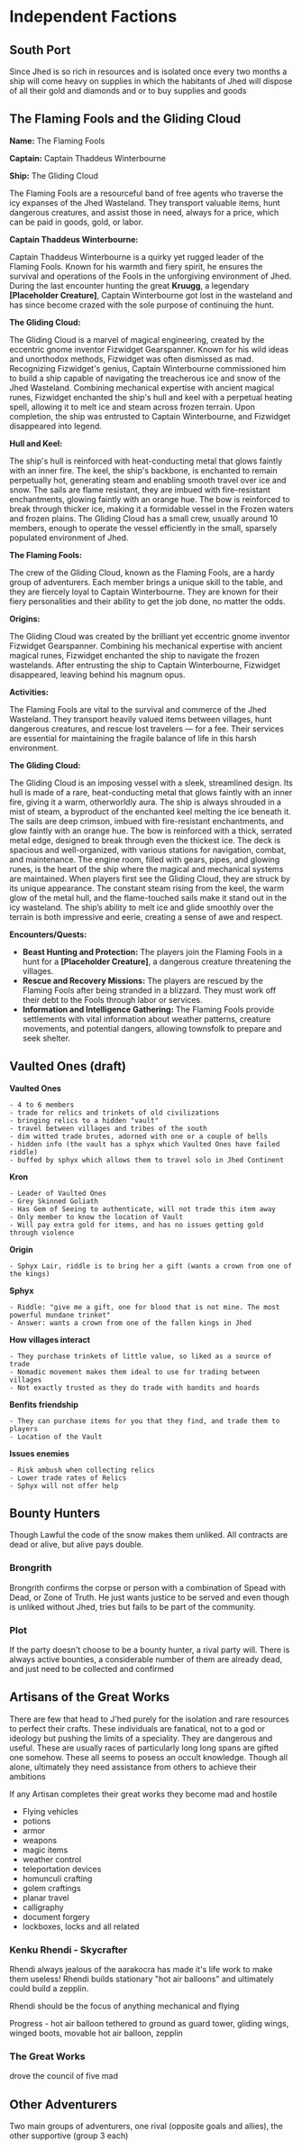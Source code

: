 # Independent Factions

## South Port

Since Jhed is so rich in resources and is isolated once every two months a ship will come heavy on supplies in which the habitants of Jhed will dispose of all their gold and diamonds and or to buy supplies and goods

## The Flaming Fools and the Gliding Cloud

**Name:** The Flaming Fools

**Captain:** Captain Thaddeus Winterbourne

**Ship:** The Gliding Cloud

The Flaming Fools are a resourceful band of free agents who traverse the icy expanses of the Jhed Wasteland. They transport valuable items, hunt dangerous creatures, and assist those in need, always for a price, which can be paid in goods, gold, or labor.

**Captain Thaddeus Winterbourne:**

Captain Thaddeus Winterbourne is a quirky yet rugged leader of the Flaming Fools. Known for his warmth and fiery spirit, he ensures the survival and operations of the Fools in the unforgiving environment of Jhed. During the last encounter hunting the great **Kruugg**, a legendary **[Placeholder Creature]**, Captain Winterbourne got lost in the wasteland and has since become crazed with the sole purpose of continuing the hunt.

**The Gliding Cloud:**

The Gliding Cloud is a marvel of magical engineering, created by the eccentric gnome inventor Fizwidget Gearspanner. Known for his wild ideas and unorthodox methods, Fizwidget was often dismissed as mad. Recognizing Fizwidget's genius, Captain Winterbourne commissioned him to build a ship capable of navigating the treacherous ice and snow of the Jhed Wasteland. Combining mechanical expertise with ancient magical runes, Fizwidget enchanted the ship's hull and keel with a perpetual heating spell, allowing it to melt ice and steam across frozen terrain. Upon completion, the ship was entrusted to Captain Winterbourne, and Fizwidget disappeared into legend.

**Hull and Keel:**

The ship's hull is reinforced with heat-conducting metal that glows faintly with an inner fire. The keel, the ship's backbone, is enchanted to remain perpetually hot, generating steam and enabling smooth travel over ice and snow.
The sails are flame resistant, they are imbued with fire-resistant enchantments, glowing faintly with an orange hue.
The bow is reinforced to break through thicker ice, making it a formidable vessel in the Frozen waters and frozen plains.
The Gliding Cloud has a small crew, usually around 10 members, enough to operate the vessel efficiently in the small, sparsely populated environment of Jhed.

**The Flaming Fools:**

The crew of the Gliding Cloud, known as the Flaming Fools, are a hardy group of adventurers. Each member brings a unique skill to the table, and they are fiercely loyal to Captain Winterbourne. They are known for their fiery personalities and their ability to get the job done, no matter the odds.

**Origins:**

The Gliding Cloud was created by the brilliant yet eccentric gnome inventor Fizwidget Gearspanner. Combining his mechanical expertise with ancient magical runes, Fizwidget enchanted the ship to navigate the frozen wastelands. After entrusting the ship to Captain Winterbourne, Fizwidget disappeared, leaving behind his magnum opus.

**Activities:**

The Flaming Fools are vital to the survival and commerce of the Jhed Wasteland. They transport heavily valued items between villages, hunt dangerous creatures, and rescue lost travelers — for a fee. Their services are essential for maintaining the fragile balance of life in this harsh environment.

**The Gliding Cloud:**

The Gliding Cloud is an imposing vessel with a sleek, streamlined design. Its hull is made of a rare, heat-conducting metal that glows faintly with an inner fire, giving it a warm, otherworldly aura. The ship is always shrouded in a mist of steam, a byproduct of the enchanted keel melting the ice beneath it. The sails are deep crimson, imbued with fire-resistant enchantments, and glow faintly with an orange hue. The bow is reinforced with a thick, serrated metal edge, designed to break through even the thickest ice. The deck is spacious and well-organized, with various stations for navigation, combat, and maintenance. The engine room, filled with gears, pipes, and glowing runes, is the heart of the ship where the magical and mechanical systems are maintained. When players first see the Gliding Cloud, they are struck by its unique appearance. The constant steam rising from the keel, the warm glow of the metal hull, and the flame-touched sails make it stand out in the icy wasteland. The ship’s ability to melt ice and glide smoothly over the terrain is both impressive and eerie, creating a sense of awe and respect.

**Encounters/Quests:**

- **Beast Hunting and Protection:** The players join the Flaming Fools in a hunt for a **[Placeholder Creature]**, a dangerous creature threatening the villages.
- **Rescue and Recovery Missions:** The players are rescued by the Flaming Fools after being stranded in a blizzard. They must work off their debt to the Fools through labor or services.
- **Information and Intelligence Gathering:** The Flaming Fools provide settlements with vital information about weather patterns, creature movements, and potential dangers, allowing townsfolk to prepare and seek shelter.

## Vaulted Ones (draft)

**Vaulted Ones**

    - 4 to 6 members
    - trade for relics and trinkets of old civilizations 
    - bringing relics to a hidden "vault"
    - travel between villages and tribes of the south
    - dim witted trade brutes, adorned with one or a couple of bells
    - hidden info (the vault has a sphyx which Vaulted Ones have failed riddle)
    - buffed by sphyx which allows them to travel solo in Jhed Continent

**Kron**

    - Leader of Vaulted Ones
    - Grey Skinned Goliath
    - Has Gem of Seeing to authenticate, will not trade this item away
    - Only member to know the location of Vault
    - Will pay extra gold for items, and has no issues getting gold through violence

**Origin**

    - Sphyx Lair, riddle is to bring her a gift (wants a crown from one of the kings)

**Sphyx**

    - Riddle: "give me a gift, one for blood that is not mine. The most powerful mundane trinket"
    - Answer: wants a crown from one of the fallen kings in Jhed

**How villages interact**

    - They purchase trinkets of little value, so liked as a source of trade
    - Nomadic movement makes them ideal to use for trading between villages
    - Not exactly trusted as they do trade with bandits and hoards

**Benfits friendship**

    - They can purchase items for you that they find, and trade them to players
    - Location of the Vault

**Issues enemies**

    - Risk ambush when collecting relics
    - Lower trade rates of Relics
    - Sphyx will not offer help

## Bounty Hunters

Though Lawful the code of the snow makes them unliked. All contracts are dead or alive, but alive pays double.

### Brongrith

Brongrith confirms the corpse or person with a combination of Spead with Dead, or Zone of Truth. He just wants justice to be served and even though is unliked without Jhed, tries but fails to be part of the community.

### Plot

If the party doesn't choose to be a bounty hunter, a rival party will. There is always active bounties, a considerable number of them are already dead, and just need to be collected and confirmed

## Artisans of the Great Works

There are few that head to J'hed purely for the isolation and rare resources to perfect their crafts. These individuals are fanatical, not to a god or ideology but pushing the limits of a speciality. They are dangerous and useful. These are usually races of particularly long long spans are gifted one somehow. These all seems to posess an occult knowledge. Though all alone, ultimately they need assistance from others to achieve their ambitions

If any Artisan completes their great works they become mad and hostile

- Flying vehicles
- potions
- armor
- weapons
- magic items
- weather control
- teleportation devices
- homunculi crafting
- golem craftings
- planar travel
- calligraphy
- document forgery
- lockboxes, locks and all related

### Kenku Rhendi - Skycrafter

Rhendi always jealous of the aarakocra has made it's life work to make them useless! Rhendi builds stationary "hot air balloons" and ultimately could build a zepplin.

Rhendi should be the focus of anything mechanical and flying

Progress - hot air balloon tethered to ground as guard tower, gliding wings, winged boots, movable hot air balloon, zepplin

### The Great Works

drove the council of five mad

## Other Adventurers

Two main groups of adventurers, one rival (opposite goals and allies), the other supportive (group 3 each)